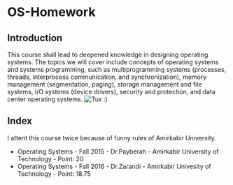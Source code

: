 # OS-Homework
## Introduction
This course shall lead to deepened knowledge in designing operating systems.
The topics we will cover include concepts of operating systems and systems programming,
such as multiprogramming systems (processes, threads, interprocess communication, and synchronization),
memory management (segmentation, paging), storage management and file systems, I/O systems (device drivers),
security and protection, and data center operating systems.
![Tux :)](http://www.googledrive.com/host/0B33KzMHyLoH2eVNHWFJZdmthOVk/Tux.png)
## Index
I attent this course twice because of funny rules of Amirkabir University.
* Operating Systems - Fall 2015 - Dr.Payberah - Amirkabir University of Technology - Point: 20
* Operating Systems - Fall 2016 - Dr.Zarandi - Amirkabir Univesity of Technology - Point: 18.75
